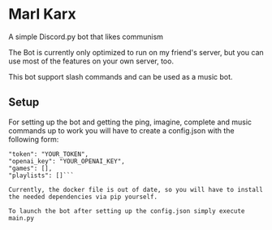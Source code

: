 # Marl Karx
A simple Discord.py bot that likes communism

The Bot is currently only optimized to run on my friend's server, but you can use most of the features on your own server, too.

This bot support slash commands and can be used as a music bot.

## Setup
For setting up the bot and getting the ping, imagine, complete and music commands up to work you will have to create a config.json with the following form:

``` 
"token": "YOUR_TOKEN",
"openai_key": "YOUR_OPENAI_KEY",
"games": [],
"playlists": []```

Currently, the docker file is out of date, so you will have to install the needed dependencies via pip yourself.

To launch the bot after setting up the config.json simply execute main.py
